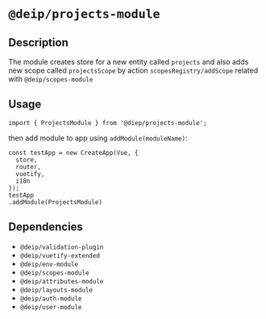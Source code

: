 # `@deip/projects-module`


## Description

The module creates store for a new entity called `projects` and also adds new scope
called `projectsScope` by action `scopesRegistry/addScope` related with `@deip/scopes-module`

## Usage

```
import { ProjectsModule } from '@diep/projects-module';
```
then add module to app using `addModule(moduleName)`:
```
const testApp = new CreateApp(Vue, {
  store,
  router,
  vuetify,
  i18n
});
testApp
.addModule(ProjectsModule)
```

## Dependencies
* `@deip/validation-plugin`
* `@deip/vuetify-extended`
* `@deip/env-module`
* `@deip/scopes-module`
* `@deip/attributes-module`
* `@deip/layouts-module`
* `@deip/auth-module`
* `@deip/user-module`
